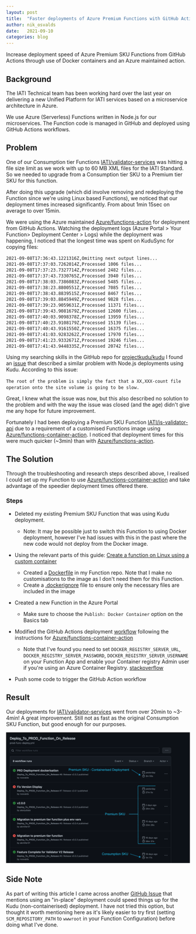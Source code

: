```yaml
---
layout: post
title:  "Faster deployments of Azure Premium Functions with GitHub Actions"
author: nik_osvalds
date:   2021-09-10
categories: blog
---
```


Increase deployment speed of Azure Premium SKU Functions from GitHub Actions through use of Docker containers and an Azure maintained action.

## Background

The IATI Technical team has been working hard over the last year on delivering a new Unified Platform for IATI services based on a microservice architecture in Azure.

We use Azure (Serverless) Functions written in Node.js for our microservices. The Function code is managed in GitHub and deployed using GitHub Actions workflows. 

## Problem

One of our Consumption tier Functions [IATI/validator-services](https://github.com/IATI/validator-services) was hitting a file size limit as we work with up to 60 MB XML files for the IATI Standard. So we needed to upgrade from a Consumption tier SKU to a Premium tier SKU for this function.

After doing this upgrade (which did involve removing and redeploying the Function since we're using Linux based Functions), we noticed that our deployment times increased significantly. From about 1min 15sec on average to over 15min. 

We were using the Azure maintained [Azure/functions-action](https://github.com/Azure/functions-action) for deployment from GitHub Actions. Watching the deployment logs (Azure Portal > Your Function> Deployment Center > Logs) while the deployment was happening, I noticed that the longest time was spent on KuduSync for copying files:

```
2021-09-08T17:36:43.1221316Z,Omitting next output lines...
2021-09-08T17:37:03.7262014Z,Processed 1006 files...
2021-09-08T17:37:23.7327714Z,Processed 2482 files...
2021-09-08T17:37:43.7330765Z,Processed 3940 files...
2021-09-08T17:38:03.7386083Z,Processed 5485 files...
2021-09-08T17:38:23.8800551Z,Processed 7085 files...
2021-09-08T17:38:43.8839515Z,Processed 8467 files...
2021-09-08T17:39:03.8845949Z,Processed 9828 files...
2021-09-08T17:39:23.9059631Z,Processed 11371 files...
2021-09-08T17:39:43.9081679Z,Processed 12600 files...
2021-09-08T17:40:03.9098378Z,Processed 13959 files...
2021-09-08T17:40:23.9108179Z,Processed 15139 files...
2021-09-08T17:40:43.9161550Z,Processed 16375 files...
2021-09-08T17:41:03.9283262Z,Processed 17970 files...
2021-09-08T17:41:23.9332671Z,Processed 19246 files...
2021-09-08T17:41:43.9448335Z,Processed 20742 files...
```

Using my searching skills in the GitHub repo for [projectkudu/kudu](https://github.com/projectkudu/kudu) I found an [issue](https://github.com/projectkudu/kudu/issues/2602) that described a similar problem with Node.js deployments using Kudu. According to this issue:

`The root of the problem is simply the fact that a XX,XXX-count file operation onto the site volume is going to be slow.`

Great, I knew what the issue was now, but this also described no solution to the problem and with the way the issue was closed (and the age) didn't give me any hope for future improvement.

Fortunately I had been deploying a Premium SKU Function [IATI/js-validator-api](https://github.com/IATI/js-validator-api) due to a requirement of a customised Functions image using [Azure/functions-container-action](Azure/functions-container-action). I noticed that deployment times for this were much quicker (~3min) than with [Azure/functions-action](https://github.com/Azure/functions-action).

## The Solution

Through the troubleshooting and research steps described above, I realised I could set up my Function to use [Azure/functions-container-action](Azure/functions-container-action) and take advantage of the speedier deployment times offered there.

### Steps

- Deleted my existing Premium SKU Function that was using Kudu deployment.

  - Note: It may be possible just to switch this Function to using Docker deployment, however I've had issues with this in the past where the new code would not deploy from the Docker image.

- Using the relevant parts of this guide: [Create a function on Linux using a custom container](https://docs.microsoft.com/en-us/azure/azure-functions/functions-create-function-linux-custom-image?tabs=in-process%2Cbash%2Cazure-cli&pivots=programming-language-javascript)

  - Created a [Dockerfile](https://github.com/IATI/validator-services/blob/develop/Dockerfile) in my Function repo. Note that I make no customisations to the image as I don't need them for this Function.
  - Create a [.dockerignore](https://github.com/IATI/validator-services/blob/develop/.dockerignore) file to ensure only the necessary files are included in the image
- Created a new Function in the Azure Portal

  - Make sure to choose the `Publish: Docker Container` option on the Basics tab

- Modified the GitHub Actions deployment [workflow](https://github.com/IATI/validator-services/blob/develop/.github/workflows/develop-func-deploy.yml) following the instructions for [Azure/functions-container-action](Azure/functions-container-action)  

  - Note that I've found you need to set `DOCKER_REGISTRY_SERVER_URL`, `DOCKER_REGISTRY_SERVER_PASSWORD`, `DOCKER_REGISTRY_SERVER_USERNAME` on your Function App and enable your Container registry Admin user if you're using an Azure Container Registry. [stackoverflow](https://stackoverflow.com/questions/60163440/docker-fails-to-pull-the-image-from-within-azure-app-service)

- Push some code to trigger the GitHub Action workflow

## Result

Our deployments for [IATI/validator-services](https://github.com/IATI/validator-services) went from over 20min to ~3-4min! A great improvement. Still not as fast as the original Consumption SKU Function, but good enough for our purposes.

![Deployment Time Comparison Screenshot](/assets/2021-09-10-faster-prem-functions-deploy/GitHubActions_Runtimes_screenshot.png)

## Side Note

As part of writing this article I came across another [GitHub Issue](https://github.com/projectkudu/kudu/issues/2087) that mentions using an "in-place" deployment could speed things up for the Kudu (non-containerised) deployment. I have not tried this option, but thought it worth mentioning here as it's likely easier to try first (setting `SCM_REPOSITORY_PATH` to `wwwroot` in your Function Configuration) before doing what I've done.

